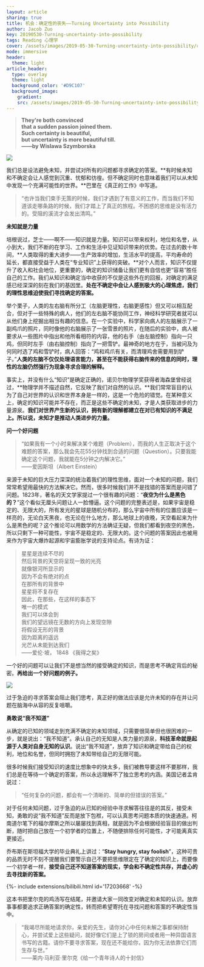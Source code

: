 ```yaml
---
layout: article
sharing: true
title: 机会：确定性的丧失——Turning Uncertainty into Possibility
author: Jacob Zuo
key: 20190530-Turning-uncertainty-into-possibility
tags: Reading 心理学
cover: /assets/images/2019-05-30-Turning-uncertainty-into-possibility/cover-suqare.jpg
mode: immersive
header:
  theme: light
article_header:
  type: overlay
  theme: light
  background_color: '#D9C107'
  background_image: 
    gradient: 
    src: /assets/images/2019-05-30-Turning-uncertainty-into-possibility/cover.jpg
---
```


> **They're both convinced**  
> **that a sudden passion joined them.**  
> **Such certainty is beautiful,**  
> **but uncertainty is more beautiful till.**  
> **——by Wislawa Szymborska**  

![]({{site.url}}/assets/images/2019-05-30-Turning-uncertainty-into-possibility/cover-clear.jpg)

<!--more-->

我们总是设法避免未知，并尝试对所有的问题都寻求确定的答案。**有时候未知和不确定会让人感觉到沉重、忧郁和彷徨。但不确定同时也意味着我们可以从未知中发现一个充满可能性的世界。**巴里在《真正的工作》中写道。

> “也许当我们束手无策的时候，我们才遇到了有意义的工作，而当我们不知道该走哪条路的时候，我们才踏上了真正的旅程。不困惑的思维是没有活力的。受阻的溪流才会发出清鸣。”


**未知就是力量**

培根说过，芝士——啊不——知识就是力量。知识可以带来权利，地位和名誉，从小到大，我们不断的在学习、工作和生活中见证知识带来的优势。在过去的数十年间，**人类取得的重大进步——生产效率的增加，生活水平的提高，平均寿命的延长，都直接受益于人类在“专业知识”上获得的突破。**对个人而言，知识不仅提升了收入和社会地位，更重要的，确定的知识储备让我们更有自信也更“容易”胜任自己的工作。我们从知识和确定当中收获的不仅是这些外在的回报，对确定的满足感已经深深的刻在我们的基因里。**处在不确定中会让人感到极大的心理焦虑，我们的理性思维迫使我们寻找确定的答案。**

举个栗子，人类的左右脑有所分工（左脑更理性，右脑更感性）但又可以相互配合，但对于一些特殊的病人，他们的左右脑不能协同工作，神经科学研究者就可以从他们身上挖掘出相当有趣的信息。在一个实验中，科学家向病人的左脑展示了一副鸡爪的照片，同时像他的右脑展示了一张雪景的照片，在随后的实验中，病人被要求从一些图片中指出和他所看相符的内容，他的右手（由左脑控制）指向一只鸡，但同时左手（由右脑控制）指向了一把雪铲。最神奇的地方在于，当被问及为何同时选了鸡和雪铲时，病人回答：“鸡和鸡爪有关，而清理鸡舍需要用到铲子。”**人类的左脑不仅仅处理语言能力，甚至在不能获得右脑传来的信息的同时，理性的左脑仍然强行为现象寻求合理的解释。**

事实上，并没有什么“知识”是确定正确的，诺贝尔物理学奖获得者海森堡曾经说过，**物理学并不描述自然，它反映了我们对自然的认识。**我们常常盲目的认为了自己对世界的认识和世界本身是一样的，这是一个危险的错觉。在某种意义上，确定的知识可能并不存在，而正是这些不确定的未知，才是人类获取进步的力量源泉。**我们对世界产生新的认识，拥有新的理解都建立在对已有知识的不满足上。所以说，未知才是推动人类进步的力量。**

**问一个好问题**

> “如果我有一个小时来解决某个难题（Problem），而我的人生正取决于这个难题的答案，那么我会先花55分钟找到合适的问题（Question）。只要我能确定这个问题，我就能在5分钟之内解决它。”  
> ——爱因斯坦（Albert Einstein）

来源于未知的巨大压力深深的统治着我们的理性思维，面对一个未知的问题，我们常常希望用最快的方法解决它。然而，很多时候我们并不是找错的答案而是问错了问题。1823年，著名的天文学家提过一个很有趣的问题：“**夜空为什么是黑色的？**”这个看似无厘头问题让人一脸懵逼。这个问题的完整表述是，如果宇宙是稳定的、无限大的，所有发光的星球是随机分布的，那么宇宙中所有的位置应该是一样亮的，无论白天黑夜，也无论在什么地方，那么地球上的夜晚，天空看起来为什么是黑色的呢？这个推论可以用数学的方法确证无疑，但我们都看到夜空的黑色，所以只剩下一种可能性，宇宙不是稳定的、无限大的。这个问题的答案因此也被用来作为宇宙大爆炸起源和宇宙膨胀学说的支持论点。有诗为证：

> 星星是连续不尽的  
> 然后背景的天空将呈现一致的光亮  
> 就像银河所显示的  
> 因为不会有绝对的点  
> 在那所有的背景中  
> 星星将不复存在  
> 因此，在那些，在这样的事态下  
> 唯一的模式  
> 我们可以体会到  
> 我们的望远镜在无数的方向上发现空隙  
> 将假设无形的背景  
> 因为距离的遥远  
> 光芒从未能到达我们  
> ——爱伦·坡， 1848 《我得之矣》 

一个好的问题可以让我们不是想当然的接受确定的知识，而是思考不确定背后的秘密。**再给出一个好问题的例子。**

![]({{site.url}}/assets/images/2019-05-30-Turning-uncertainty-into-possibility/Question.png)

过于急迫的寻求答案会阻止我们思考，真正好的做法应该是允许未知的存在并让问题在脑海中从容的反复咀嚼。

**勇敢说“我不知道”**

从确定的已知的领域走到充满不确定的未知领域，只需要很简单但也很困难的一步，就是说出：“我不知道”。承认自己的无知是人类力量的源泉，**科技革命就是起源于人类对自身无知的认识**。说出“我不知道”，放弃了知识和确定带给自己的权利，地位和名誉，但同时拥抱了未知带给自己的无限可能。

很多时候我们接受知识的速度比想象中的快太多，我们被教导要这样不要那样，我们总是在等待一个确定的答案，所以永远理解不了独立思考的内涵。美国记者孟肯说过：

> “任何复杂的问题，都会有一个清晰的、简单的但错误的答案。”

对于任何未知问题，过于急迫的从已知的经验中寻求解答往往是的其反，接受未知，勇敢的说“我不知道”反而是放下包袱，可以认真思考问题本质的快速通道。柯南道尔笔下的福尔摩斯之所以屡屡找到真相，就是因为不会根据经验盲目的做出判断，随时把自己放在一个初学者的位置上，不随便排除任何可能性，才可能离真实更接近。

乔布斯在斯坦福大学的毕业典礼上讲过：“**Stay hungry, stay foolish**”，这种可贵的品质无时不刻不提醒我们要警示自己不要把思维限定在了确定的知识上，而要像一个初学者一样，**接受自己还不知道答案的现实，学会和不确定性共存，并虚心的去寻找新的答案。**

<div>{%- include extensions/bilibili.html id='17203668' -%}</div>

这本书把里尔克的鸡汤写在结尾，并邀请大家一同改变对确定和未知的认识。放弃事事都要追求正确答案的确定性，转而把希望寄托在寻找问题和答案的不确定性当中。

> “我竭尽所能地请求你，亲爱的先生，请你对心中任何未解之事都保持耐心，并尝试爱上这些疑问，就好像它们是上了锁的房间或者用一种异国语言书写的古籍。请你不要寻求答案，现在还不能给你，因为你无法依靠它们而生存与世。”  
> ——莱内·马利亚·里尔克《给一个青年诗人的十封信》


